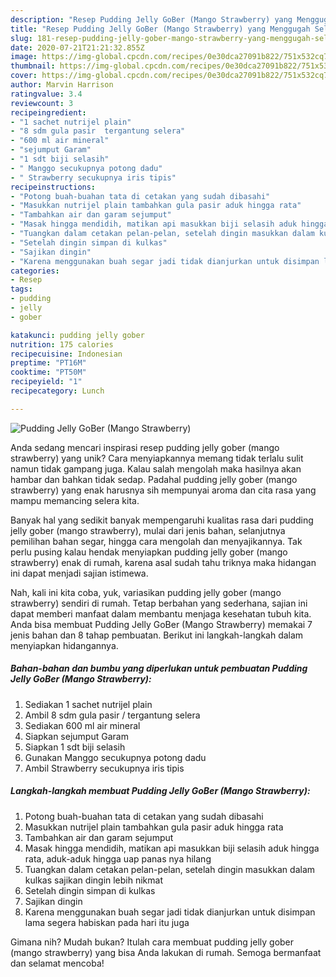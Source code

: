 ```yaml
---
description: "Resep Pudding Jelly GoBer (Mango Strawberry) yang Menggugah Selera"
title: "Resep Pudding Jelly GoBer (Mango Strawberry) yang Menggugah Selera"
slug: 181-resep-pudding-jelly-gober-mango-strawberry-yang-menggugah-selera
date: 2020-07-21T21:21:32.855Z
image: https://img-global.cpcdn.com/recipes/0e30dca27091b822/751x532cq70/pudding-jelly-gober-mango-strawberry-foto-resep-utama.jpg
thumbnail: https://img-global.cpcdn.com/recipes/0e30dca27091b822/751x532cq70/pudding-jelly-gober-mango-strawberry-foto-resep-utama.jpg
cover: https://img-global.cpcdn.com/recipes/0e30dca27091b822/751x532cq70/pudding-jelly-gober-mango-strawberry-foto-resep-utama.jpg
author: Marvin Harrison
ratingvalue: 3.4
reviewcount: 3
recipeingredient:
- "1 sachet nutrijel plain"
- "8 sdm gula pasir  tergantung selera"
- "600 ml air mineral"
- "sejumput Garam"
- "1 sdt biji selasih"
- " Manggo secukupnya potong dadu"
- " Strawberry secukupnya iris tipis"
recipeinstructions:
- "Potong buah-buahan tata di cetakan yang sudah dibasahi"
- "Masukkan nutrijel plain tambahkan gula pasir aduk hingga rata"
- "Tambahkan air dan garam sejumput"
- "Masak hingga mendidih, matikan api masukkan biji selasih aduk hingga rata, aduk-aduk hingga uap panas nya hilang"
- "Tuangkan dalam cetakan pelan-pelan, setelah dingin masukkan dalam kulkas sajikan dingin lebih nikmat"
- "Setelah dingin simpan di kulkas"
- "Sajikan dingin"
- "Karena menggunakan buah segar jadi tidak dianjurkan untuk disimpan lama segera habiskan pada hari itu juga"
categories:
- Resep
tags:
- pudding
- jelly
- gober

katakunci: pudding jelly gober 
nutrition: 175 calories
recipecuisine: Indonesian
preptime: "PT16M"
cooktime: "PT50M"
recipeyield: "1"
recipecategory: Lunch

---
```



![Pudding Jelly GoBer (Mango Strawberry)](https://img-global.cpcdn.com/recipes/0e30dca27091b822/751x532cq70/pudding-jelly-gober-mango-strawberry-foto-resep-utama.jpg)

Anda sedang mencari inspirasi resep pudding jelly gober (mango strawberry) yang unik? Cara menyiapkannya memang tidak terlalu sulit namun tidak gampang juga. Kalau salah mengolah maka hasilnya akan hambar dan bahkan tidak sedap. Padahal pudding jelly gober (mango strawberry) yang enak harusnya sih mempunyai aroma dan cita rasa yang mampu memancing selera kita.

Banyak hal yang sedikit banyak mempengaruhi kualitas rasa dari pudding jelly gober (mango strawberry), mulai dari jenis bahan, selanjutnya pemilihan bahan segar, hingga cara mengolah dan menyajikannya. Tak perlu pusing kalau hendak menyiapkan pudding jelly gober (mango strawberry) enak di rumah, karena asal sudah tahu triknya maka hidangan ini dapat menjadi sajian istimewa.




Nah, kali ini kita coba, yuk, variasikan pudding jelly gober (mango strawberry) sendiri di rumah. Tetap berbahan yang sederhana, sajian ini dapat memberi manfaat dalam membantu menjaga kesehatan tubuh kita. Anda bisa membuat Pudding Jelly GoBer (Mango Strawberry) memakai 7 jenis bahan dan 8 tahap pembuatan. Berikut ini langkah-langkah dalam menyiapkan hidangannya.

<!--inarticleads1-->

##### Bahan-bahan dan bumbu yang diperlukan untuk pembuatan Pudding Jelly GoBer (Mango Strawberry):

1. Sediakan 1 sachet nutrijel plain
1. Ambil 8 sdm gula pasir / tergantung selera
1. Sediakan 600 ml air mineral
1. Siapkan sejumput Garam
1. Siapkan 1 sdt biji selasih
1. Gunakan  Manggo secukupnya potong dadu
1. Ambil  Strawberry secukupnya iris tipis




<!--inarticleads2-->

##### Langkah-langkah membuat Pudding Jelly GoBer (Mango Strawberry):

1. Potong buah-buahan tata di cetakan yang sudah dibasahi
1. Masukkan nutrijel plain tambahkan gula pasir aduk hingga rata
1. Tambahkan air dan garam sejumput
1. Masak hingga mendidih, matikan api masukkan biji selasih aduk hingga rata, aduk-aduk hingga uap panas nya hilang
1. Tuangkan dalam cetakan pelan-pelan, setelah dingin masukkan dalam kulkas sajikan dingin lebih nikmat
1. Setelah dingin simpan di kulkas
1. Sajikan dingin
1. Karena menggunakan buah segar jadi tidak dianjurkan untuk disimpan lama segera habiskan pada hari itu juga




Gimana nih? Mudah bukan? Itulah cara membuat pudding jelly gober (mango strawberry) yang bisa Anda lakukan di rumah. Semoga bermanfaat dan selamat mencoba!
